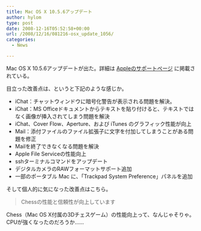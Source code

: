 ```yaml
---
title: Mac OS X 10.5.6アップデート
author: hylom
type: post
date: 2008-12-16T05:52:58+00:00
url: /2008/12/16/081216-osx_update_1056/
categories:
  - News

---
```

Mac OS X 10.5.6アップデートが出た。詳細は   [Appleのサポートページ][1] に掲載されている。

目立った改善点は、というと下記のような感じか。

  * iChat：チャットウィンドウに暗号化警告が表示される問題を解決。 
  * iChat：MS Officeドキュメントからテキストを貼り付けると、テキストではなく画像が挿入されてしまう問題を解決 
  * iChat、Cover Flow、Aperture、および iTunes のグラフィック性能が向上 
  * Mail：添付ファイルのファイル拡張子に文字を付加してしまうことがある問題を修正 
  * Mailを終了できなくなる問題を解決 
  * Apple File Serviceの性能向上 
  * sshターミナルコマンドをアップデート 
  * デジタルカメラのRAWフォーマットサポート追加 
  * 一部のポータブル Mac に、「Trackpad System Preference」パネルを追加 

そして個人的に気になった改善点はこちら。

> Chessの性能と信頼性が向上しています

Chess（Mac OS X付属の3Dチェスゲーム）の性能向上って、なんじゃそりゃ。CPUが強くなったのだろうか……

 [1]: http://support.apple.com/kb/HT3194?viewlocale=ja_JP
